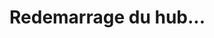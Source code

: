 <h1>Redemarrage du hub...</h1>
<div class="modal-body">
</div>

<script>
    $('#arret-modal').modal('show');
    [!Module::Formation::Reboot()!]
    var o = '.';
    var i = setInterval(function () {
        $.ajax({
            dataType: "json",
            url: '/Systeme/Test.json'
        }).done(function () {
            $('.modal-body').html('<span class="label label-warning label-large">Arrêt en cours '+o+'</span>');
            if (o != ".....") o+=".";
            else o = ".";
        }).fail(function () {
            var t = setTimeout(function () {
                var j = setInterval(function () {
                    $.ajax({
                        dataType: "json",
                        url: '/Systeme/Test.json'
                    }).fail(function () {
                        $('.modal-body').html('<span class="label label-warning label-large">Démarrage en cours '+o+'</span>');
                        if (o != ".....") o+=".";
                        else o = ".";
                    }).done(function () {
                        var t = setTimeout(function () {
                            window.location.href = "/";
                        },'3000');
                        $('.modal-body').html('<span class="label label-success label-large">Le hub a démarré avec succés ! Redirection vers l\'accueil.</span>');
                        clearInterval(j);
                    });
                },1000);
                $('.modal-body').html('<span class="label label-success label-large">Le hub s\'est arrêté avec succès. Veuillez patienter pour le redemarrage.</span>');
            },'15000');
            clearInterval(i);
        });
    },500);
</script>